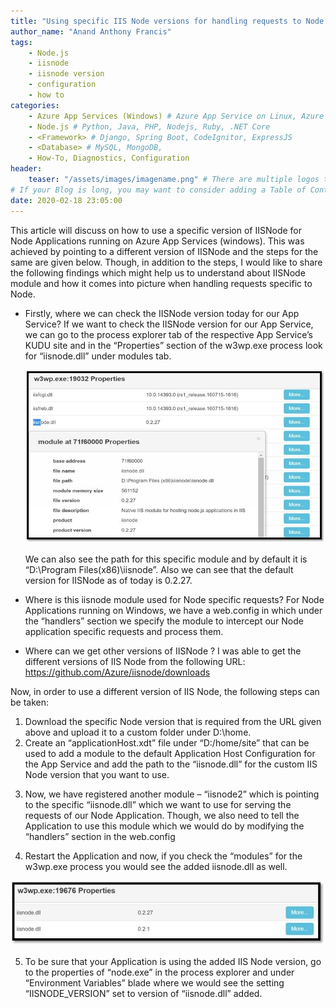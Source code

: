 ```yaml
---
title: "Using specific IIS Node versions for handling requests to Node Applications - App Services (Windows)"
author_name: "Anand Anthony Francis"
tags:
    - Node.js
    - iisnode
    - iisnode version
    - configuration
    - how to
categories:
    - Azure App Services (Windows) # Azure App Service on Linux, Azure App Service on Windows, Function App, Azure VM, Azure SDK
    - Node.js # Python, Java, PHP, Nodejs, Ruby, .NET Core
    - <Framework> # Django, Spring Boot, CodeIgnitor, ExpressJS
    - <Database> # MySQL, MongoDB, 
    - How-To, Diagnostics, Configuration
header:
    teaser: "/assets/images/imagename.png" # There are multiple logos that can be used in "/assets/images" if you choose to add one.
# If your Blog is long, you may want to consider adding a Table of Contents by adding the following two settings.
date: 2020-02-18 23:05:00
---
```


This article will discuss on how to use a specific version of IISNode for Node Applications running on Azure App Services (windows). This was achieved by pointing to a different version of IISNode and the steps for the same are given below. Though, in addition to the steps, I would like to share the following findings which might help us to understand about IISNode module and how it comes into picture when handling requests specific to Node.

-	Firstly, where we can check the IISNode version today for our App Service?
    If we want to check the IISNode version for our App Service, we can go to the process explorer tab of the respective App Service’s KUDU site and in the “Properties” section of the w3wp.exe process look for “iisnode.dll” under modules tab.

    ![processExplorer](/media/2020/02/processexplorer-properties.jpg)
 
    We can also see the path for this specific module and by default it is “D:\Program Files(x86)\iisnode”. Also we can see that the default version for IISNode as of today is 0.2.27.

-	Where is this iisnode module used for Node specific requests?
    For Node Applications running on Windows, we have a web.config in which under the “handlers” section we specify the module to intercept our Node application specific requests and process them.
    <handlers>
    <!-- Indicates that the server.js file is a node.js site to be handled by the iisnode module -->
    <add name="iisnode" path="index.js" verb="*" modules="iisnode"/>
    </handlers>


-	Where can we get other versions of IISNode ?
    I was able to get the different versions of IIS Node from the following URL:
    https://github.com/Azure/iisnode/downloads

Now, in order to use a different version of IIS Node, the following steps can be taken:

1.	Download the specific Node version that is required from the URL given above and upload it to a custom folder under D:\home.
2.	Create an “applicationHost.xdt” file under “D:/home/site” that can be used to add a module to the default Application Host Configuration for the App Service and add the path to the “iisnode.dll” for the custom IIS Node version that you want to use.
<?xml version="1.0"?>
<configuration xmlns:xdt="http://schemas.microsoft.com/XML-Document-Transform">
  <system.webServer>
    <globalModules>
        <!--<add name="iisnode" xdt:Locator="Match(iisnode)" xdt:Transform="Remove" />-->
        <add name="iisnode2" image="<your_custom_path>\iisnode.dll" xdt:Locator="Match(name)" xdt:Transform="InsertIfMissing" />
    </globalModules>
  </system.webServer>
  <location path="" xdt:Locator="Match(path)" xdt:Transform="InsertIfMissing">
    <system.webServer xdt:Transform="InsertIfMissing">
      <modules xdt:Transform="InsertIfMissing">
        <add name="iisnode2" xdt:Transform="Insert" />
      </modules>
    </system.webServer>
  </location>
</configuration>

3.	Now, we have registered another module – “iisnode2” which is pointing to the specific “iisnode.dll” which we want to use for serving the requests of our Node Application. Though, we also need to tell the Application to use this module which we would do by modifying the “handlers” section in the web.config
<handlers>
<!-- Indicates that the server.js file is a node.js site to be handled by the iisnode module -->
<add name="iisnode" path="index.js" verb="*" modules="iisnode2"/>
</handlers>

4.	Restart the Application and now, if you check the “modules” for the w3wp.exe process you would see the added iisnode.dll as well.

![updatediisnode](/media/2020/02/updatesiisnode.jpg)
 
5.	To be sure that your Application is using the added IIS Node version, go to the properties of “node.exe” in the process explorer and under “Environment Variables” blade where we would see the setting “IISNODE_VERSION” set to version of “iisnode.dll” added.
